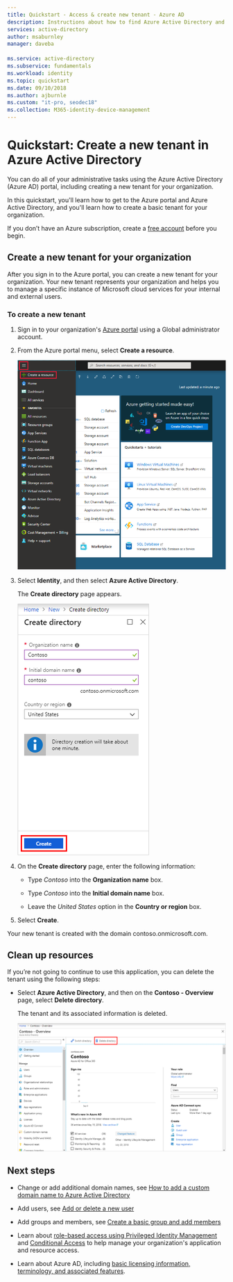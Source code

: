 ```yaml
---
title: Quickstart - Access & create new tenant - Azure AD
description: Instructions about how to find Azure Active Directory and how to create a new tenant for your organization. 
services: active-directory
author: msaburnley
manager: daveba

ms.service: active-directory
ms.subservice: fundamentals
ms.workload: identity
ms.topic: quickstart
ms.date: 09/10/2018
ms.author: ajburnle
ms.custom: "it-pro, seodec18"
ms.collection: M365-identity-device-management
---
```


# Quickstart: Create a new tenant in Azure Active Directory
You can do all of your administrative tasks using the Azure Active Directory (Azure AD) portal, including creating a new tenant for your organization. 

In this quickstart, you'll learn how to get to the Azure portal and Azure Active Directory, and you'll learn how to create a basic tenant for your organization.

If you don’t have an Azure subscription, create a [free account](https://azure.microsoft.com/free/) before you begin.

## Create a new tenant for your organization
After you sign in to the Azure portal, you can create a new tenant for your organization. Your new tenant represents your organization and helps you to manage a specific instance of Microsoft cloud services for your internal and external users.

### To create a new tenant

1. Sign in to your organization's [Azure portal](https://portal.azure.com/) using a Global administrator account.

1. From the Azure portal menu, select **Create a resource**.  

    ![Azure Active Directory Create resoure page](media/active-directory-access-create-new-tenant/azure-ad-portal.png)

1. Select **Identity**, and then select **Azure Active Directory**.

    The **Create directory** page appears.

    ![Azure Active Directory Create page](media/active-directory-access-create-new-tenant/azure-ad-create-new-tenant.png)

1.  On the **Create directory** page, enter the following information:
    
    - Type _Contoso_ into the **Organization name** box.

    - Type _Contoso_ into the **Initial domain name** box.

    - Leave the _United States_ option in the **Country or region** box.

1. Select **Create**.

Your new tenant is created with the domain contoso.onmicrosoft.com.

## Clean up resources
If you’re not going to continue to use this application, you can delete the tenant using the following steps:

- Select **Azure Active Directory**, and then on the **Contoso - Overview** page, select **Delete directory**.

    The tenant and its associated information is deleted.

    ![Overview page, with highlighted Delete directory button](media/active-directory-access-create-new-tenant/azure-ad-delete-new-tenant.png)

## Next steps
- Change or add additional domain names, see [How to add a custom domain name to Azure Active Directory](add-custom-domain.md)

- Add users, see [Add or delete a new user](add-users-azure-active-directory.md)

- Add groups and members, see [Create a basic group and add members](active-directory-groups-create-azure-portal.md)

- Learn about [role-based access using Privileged Identity Management](../../role-based-access-control/pim-azure-resource.md) and [Conditional Access](../../role-based-access-control/conditional-access-azure-management.md) to help manage your organization's application and resource access.

- Learn about Azure AD, including [basic licensing information, terminology, and associated features](active-directory-whatis.md).
